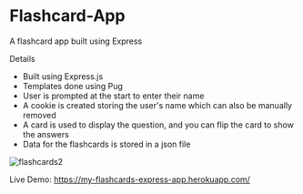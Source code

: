 # Flashcard-App
A flashcard app built using Express 

Details
  <ul>
    <li>Built using Express.js</li>
    <li>Templates done using Pug</li>
    <li>User is prompted at the start to enter their name</li>
    <li>A cookie is created storing the user's name which can also be manually removed</li>
    <li>A card is used to display the question, and you can flip the card to show the answers</li>
    <li>Data for the flashcards is stored in a json file
  </ul>
  
  

![flashcards2](https://user-images.githubusercontent.com/16160132/31319660-5ebc3646-ac5f-11e7-8dd4-79274088bef9.jpg)

Live Demo: https://my-flashcards-express-app.herokuapp.com/
